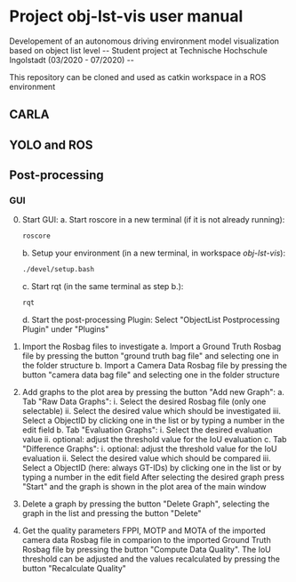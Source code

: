 # Project obj-lst-vis user manual
Developement of an autonomous driving environment model visualization based on object list level
-- Student project at Technische Hochschule Ingolstadt (03/2020 - 07/2020) -- 

This repository can be cloned and used as catkin workspace in a ROS environment 

## CARLA

## YOLO and ROS

## Post-processing

### GUI
0. Start GUI:
	a. Start roscore in a new terminal (if it is not already running):
	``` bash
	roscore
	```
	b. Setup your environment (in a new terminal, in workspace *obj-lst-vis*):
	``` bash
	./devel/setup.bash
 	 ```
	c. Start rqt (in the same terminal as step b.):
	``` bash
	rqt
    ```
	d. Start the post-processing Plugin: Select "ObjectList Postprocessing Plugin" under "Plugins"
  
1. Import the Rosbag files to investigate
	a. Import a Ground Truth Rosbag file by pressing the button "ground truth bag file" and selecting one in the folder structure
	b. Import a Camera Data Rosbag file by pressing the button "camera data bag file" and selecting one in the folder structure
  
2. Add graphs to the plot area by pressing the button "Add new Graph":
	a. Tab "Raw Data Graphs":
    	  i. Select the desired Rosbag file (only one selectable)
     	 ii. Select the desired value which should be investigated
    	iii. Select a ObjectID by clicking one in the list or by typing a number in the edit field
	b. Tab "Evaluation Graphs":
    	  i. Select the desired evaluation value
    	 ii. optional: adjust the threshold value for the IoU evaluation
	c. Tab "Difference Graphs":
    	  i. optional: adjust the threshold value for the IoU evaluation
     	 ii. Select the desired value which should be compared
    	iii. Select a ObjectID (here: always GT-IDs) by clicking one in the list or by typing a number in the edit field
  After selecting the desired graph press "Start" and the graph is shown in the plot area of the main window

3. Delete a graph by pressing the button "Delete Graph", selecting the graph in the list and pressing the button "Delete"

4. Get the quality parameters FPPI, MOTP and MOTA of the imported camera data Rosbag file in comparion to the imported Ground Truth Rosbag file by pressing the button "Compute Data Quality". The IoU threshold can be adjusted and the values recalculated by pressing the button "Recalculate Quality"
  
